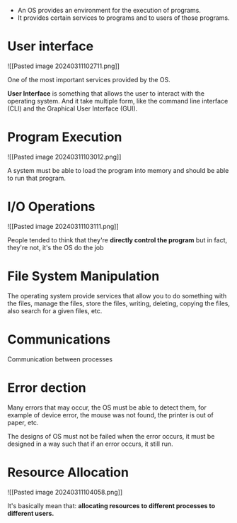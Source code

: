 
- An OS provides an environment for the execution of programs.
- It provides certain services to programs and to users of those programs.
# User interface

![[Pasted image 20240311102711.png]]

One of the most important services provided by the OS.

**User Interface** is something that allows the user to interact with the operating system. And it take multiple form, like the command line interface (CLI) and the Graphical User Interface (GUI). 

# Program Execution

![[Pasted image 20240311103012.png]]

A system must be able to load the program into memory and should be able to run that program. 

# I/O Operations

![[Pasted image 20240311103111.png]]

People tended to think that they're **directly control the program** but in fact, they're not, it's the OS do the job

# File System Manipulation

The operating system provide services that allow you to do something with the files, manage the files, store the files, writing, deleting, copying the files, also search for a given files, etc.

# Communications

Communication between processes

# Error dection

Many errors that may occur, the OS must be able to detect them, for example of device error, the mouse was not found, the printer is out of paper, etc. 

The designs of OS must not be failed when the error occurs, it must be designed in a way such that if an error occurs, it still run.

# Resource Allocation

![[Pasted image 20240311104058.png]]

It's basically mean that: **allocating resources to different processes to different users.**

